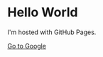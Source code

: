 <!DOCTYPE html>
<html>
<body>
<h1>Hello World</h1>
<p>I'm hosted with GitHub Pages.</p>
<a href="http://google.com" class="button">Go to Google</a>
</body>
</html>
